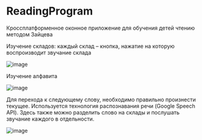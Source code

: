 # ReadingProgram
Кроссплатформенное оконное приложение для обучения детей чтению методом Зайцева

Изучение складов: каждый склад – кнопка, нажатие на которую воспроизводит звучание склада

![image](https://user-images.githubusercontent.com/59028769/218267667-382c817e-d477-4318-8054-165d21635e53.png)

Изучение алфавита

![image](https://user-images.githubusercontent.com/59028769/218267733-42de7ef1-c95c-4b3c-a176-772264eceade.png)

Для перехода к следующему слову, необходимо правильно произнести текущее. Используется технология распознавания речи (Google Speech API). Здесь также можно разделить слово на склады и послушать звучание каждого в отдельности.

![image](https://user-images.githubusercontent.com/59028769/218267740-296a3ab0-c266-4203-8484-f3dd6b9568b3.png)
